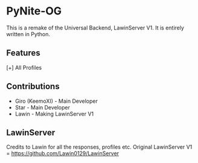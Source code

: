 # PyNite-OG
This is a remake of the Universal Backend, LawinServer V1. It is entirely written in Python.

## Features
[+] All Profiles

## Contributions
- Giro (KeemoXI) - Main Developer
- Star - Main Developer
- Lawin - Making LawinServer V1

## LawinServer
Credits to Lawin for all the responses, profiles etc. Original LawinServer V1 = https://github.com/Lawin0129/LawinServer